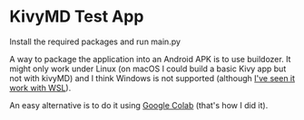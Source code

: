 # KivyMD Test App

Install the required packages and run main.py

A way to package the application into an Android APK is to use buildozer. It might only work under Linux (on macOS I could build a basic Kivy app but not with kivyMD) and I think Windows is not supported (although [I've seen it work with WSL](https://www.youtube.com/watch?v=K7iRNO013D8)).

An easy alternative is to do it using [Google Colab](ttps://colab.research.google.com/github/Spidy20/Python_To_APK/blob/master/android_app.ipynb) (that's how I did it).